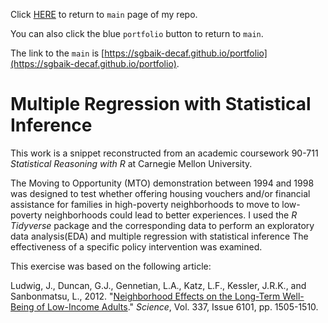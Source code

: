 Click [HERE](https://sgbaik-decaf.github.io/portfolio) to return to `main` page of my repo.

You can also click the blue `portfolio` button to return to `main`.

The link to the `main` is [https://sgbaik-decaf.github.io/portfolio](https://sgbaik-decaf.github.io/portfolio).

# Multiple Regression with Statistical Inference

This work is a snippet reconstructed from an academic coursework 90-711 *Statistical Reasoning with R* at Carnegie Mellon University.

The Moving to Opportunity (MTO) demonstration between 1994 and 1998 was designed to test whether offering housing vouchers and/or financial assistance for families in high-poverty neighborhoods to move to low-poverty neighborhoods could lead to better experiences. I used the *R Tidyverse* package and the corresponding data to perform an exploratory data analysis(EDA) and multiple regression with statistical inference  The effectiveness of a specific policy intervention was examined.

This exercise was based on the following article:

Ludwig, J., Duncan, G.J., Gennetian, L.A., Katz, L.F., Kessler, J.R.K., and Sanbonmatsu, L., 2012. "[Neighborhood Effects on the Long-Term Well-Being of Low-Income Adults](https://dx.doi.org/10.1126/science.1224648)." *Science*, Vol. 337, Issue 6101, pp. 1505-1510.

